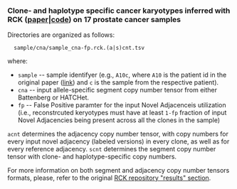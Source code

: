 ### Clone- and haplotype specific cancer karyotypes inferred with RCK ([paper](https://www.biorxiv.org/content/10.1101/560839v1)|[code](https://github.com/aganezov/RCK)) on 17 prostate cancer samples

Directories are organized as follows:

````
  sample/cna/sample_cna-fp.rck.(a|s)cnt.tsv
````

where:
* `sample` -- sample identifyer (e.g., `A10c`, where `A10` is the patient id in the original paper ([link](https://www.nature.com/articles/nature14347)) and `c` is the sample from the respective patient).
* `cna`    -- input allele-specific segment copy number tensor from either Battenberg or HATCHet.
* `fp`     -- False Positive paramter for the input Novel Adjacenceis utilization (i.e., reconstrcuted keryotypes must have at least `1-fp` fraction of input Novel Adjacencies being present across all the clones in the sample)

`acnt` determines the adjacency copy number tensor, with copy numbers for every input novel adjacency (labeled versions) in every clone, as well as for every reference adjacency.
`scnt` determines the segment copy number tensor with clone- and haplotype-specific copy numbers.

For more information on both segment and adjacency copy number tensors formats, please, refer to the original [RCK repository "results" section](https://github.com/aganezov/RCK#results).

